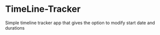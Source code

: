 # TimeLine-Tracker
Simple timeline tracker app that gives the option to modify start date and durations
